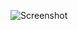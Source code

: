 ![Screenshot](https://raw.githubusercontent.com/Cryakl/Ultimate-RAT-Collection/refs/heads/main/LostDoor/Lost%20Door%20v9.1%20E-Lite/Screenshot.png)
